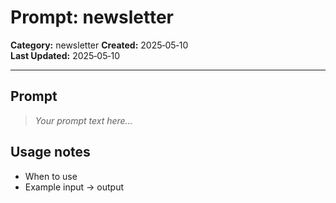 # Prompt: newsletter

**Category:** newsletter 
**Created:** 2025‑05‑10  
**Last Updated:** 2025‑05‑10  

---

## Prompt
> _Your prompt text here…_

## Usage notes
- When to use
- Example input → output

